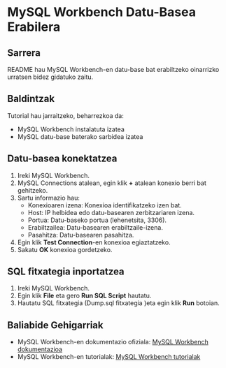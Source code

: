 # MySQL Workbench Datu-Basea Erabilera 

## Sarrera

README hau MySQL Workbench-en datu-base bat erabiltzeko oinarrizko urratsen bidez gidatuko zaitu.

## Baldintzak

Tutorial hau jarraitzeko, beharrezkoa da:

- MySQL Workbench instalatuta izatea
- MySQL datu-base baterako sarbidea izatea

## Datu-basea konektatzea

1. Ireki MySQL Workbench.
2. MySQL Connections atalean, egin klik **+** atalean konexio berri bat gehitzeko.
3. Sartu informazio hau:
   - Konexioaren izena: Konexioa identifikatzeko izen bat.
   - Host: IP helbidea edo datu-basearen zerbitzariaren izena.
   - Portua: Datu-baseko portua (lehenetsita, 3306).
   - Erabiltzailea: Datu-basearen erabiltzaile-izena.
   - Pasahitza: Datu-basearen pasahitza.
4. Egin klik **Test Connection**-en konexioa egiaztatzeko.
5. Sakatu **OK** konexioa gordetzeko.


## SQL fitxategia inportatzea

1. Ireki MySQL Workbench.
2. Egin klik **File** eta gero **Run SQL Script** hautatu.
3. Hautatu SQL fitxategia (Dump.sql fitxategia )eta egin klik **Run** botoian.

## Baliabide Gehigarriak

- MySQL Workbench-en dokumentazio ofiziala: [MySQL Workbench dokumentazioa](https://dev.mysql.com/doc/workbench/en/)
- MySQL Workbench-en tutorialak: [MySQL Workbench tutorialak](https://dev.mysql.com/doc/workbench/en/)
